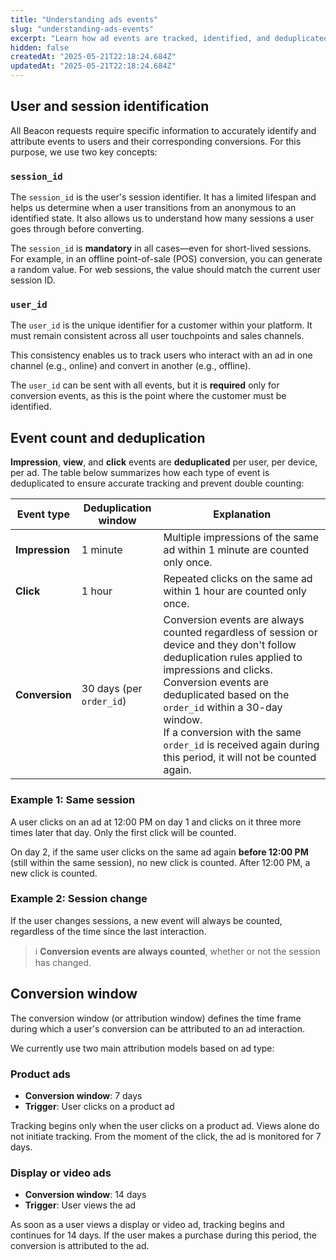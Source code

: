 ```yaml
---
title: "Understanding ads events"
slug: "understanding-ads-events"
excerpt: "Learn how ad events are tracked, identified, and deduplicated to ensure accurate campaign measurement—covering sessions, user identification, conversion windows, and attribution rules."
hidden: false
createdAt: "2025-05-21T22:18:24.684Z"
updatedAt: "2025-05-21T22:18:24.684Z"
---
```


## User and session identification

All Beacon requests require specific information to accurately identify and attribute events to users and their corresponding conversions. For this purpose, we use two key concepts:

### `session_id`

The `session_id` is the user's session identifier. It has a limited lifespan and helps us determine when a user transitions from an anonymous to an identified state. It also allows us to understand how many sessions a user goes through before converting.

The `session_id` is **mandatory** in all cases—even for short-lived sessions. For example, in an offline point-of-sale (POS) conversion, you can generate a random value. For web sessions, the value should match the current user session ID. 

### `user_id`

The `user_id` is the unique identifier for a customer within your platform. It must remain consistent across all user touchpoints and sales channels.

This consistency enables us to track users who interact with an ad in one channel (e.g., online) and convert in another (e.g., offline).

The `user_id` can be sent with all events, but it is **required** only for conversion events, as this is the point where the customer must be identified.

## Event count and deduplication

**Impression**, **view**, and **click** events are **deduplicated** per user, per device, per ad. The table below summarizes how each type of event is deduplicated to ensure accurate tracking and prevent double counting:

| Event type | Deduplication window | Explanation |
|-|-|-|
| **Impression** | 1 minute | Multiple impressions of the same ad within 1 minute are counted only once. |
| **Click** | 1 hour | Repeated clicks on the same ad within 1 hour are counted only once. |
| **Conversion** | 30 days (per `order_id`) | Conversion events are always counted regardless of session or device and they don't follow deduplication rules applied to impressions and clicks. Conversion events are deduplicated based on the `order_id` within a 30-day window. <br />If a conversion with the same `order_id` is received again during this period, it will not be counted again. |

### Example 1: Same session

A user clicks on an ad at 12:00 PM on day 1 and clicks on it three more times later that day. Only the first click will be counted.

On day 2, if the same user clicks on the same ad again **before 12:00 PM** (still within the same session), no new click is counted. After 12:00 PM, a new click is counted.

### Example 2: Session change

If the user changes sessions, a new event will always be counted, regardless of the time since the last interaction.

>ℹ️ **Conversion events are always counted**, whether or not the session has changed.

## Conversion window

The conversion window (or attribution window) defines the time frame during which a user's conversion can be attributed to an ad interaction.

We currently use two main attribution models based on ad type:

### Product ads

- **Conversion window**: 7 days
- **Trigger**: User clicks on a product ad

Tracking begins only when the user clicks on a product ad. Views alone do not initiate tracking. From the moment of the click, the ad is monitored for 7 days.

### Display or video ads

- **Conversion window**: 14 days
- **Trigger**: User views the ad

As soon as a user views a display or video ad, tracking begins and continues for 14 days. If the user makes a purchase during this period, the conversion is attributed to the ad.

